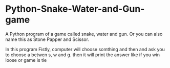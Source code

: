 # Python-Snake-Water-and-Gun-game
A Python program of a game called snake, water and gun. 
Or you can also name this as Stone Papper and Scissor.

In this program
Fistly, computer will choose somthing and then and ask you to choose a betwen s, w and g.
then it will print the answer like if you win loose or game is tie

